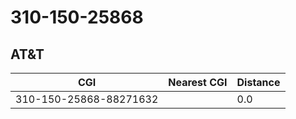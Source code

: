 # 310-150-25868
## AT&T


| CGI | Nearest CGI | Distance |
|-----|-------------|----------|
| 310-150-25868-88271632 |  | 0.0 |
